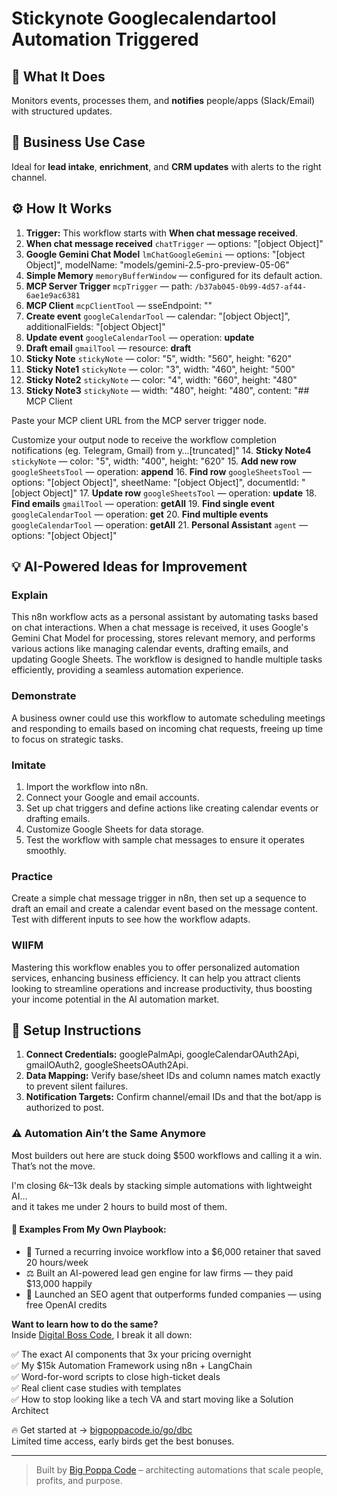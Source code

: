 # Stickynote Googlecalendartool Automation Triggered
## 🚀 What It Does
Monitors events, processes them, and **notifies** people/apps (Slack/Email) with structured updates.

## 💼 Business Use Case
Ideal for **lead intake**, **enrichment**, and **CRM updates** with alerts to the right channel.

## ⚙️ How It Works
1. **Trigger:** This workflow starts with **When chat message received**.
2. **When chat message received** `chatTrigger` — options: "[object Object]"
3. **Google Gemini Chat Model** `lmChatGoogleGemini` — options: "[object Object]", modelName: "models/gemini-2.5-pro-preview-05-06"
4. **Simple Memory** `memoryBufferWindow` — configured for its default action.
5. **MCP Server Trigger** `mcpTrigger` — path: `/b37ab045-0b99-4d57-af44-6ae1e9ac6381`
6. **MCP Client** `mcpClientTool` — sseEndpoint: "<set-your-url-here>"
7. **Create event** `googleCalendarTool` — calendar: "[object Object]", additionalFields: "[object Object]"
8. **Update event** `googleCalendarTool` — operation: **update**
9. **Draft email** `gmailTool` — resource: **draft**
10. **Sticky Note** `stickyNote` — color: "5", width: "560", height: "620"
11. **Sticky Note1** `stickyNote` — color: "3", width: "460", height: "500"
12. **Sticky Note2** `stickyNote` — color: "4", width: "660", height: "480"
13. **Sticky Note3** `stickyNote` — width: "480", height: "480", content: "## MCP Client

Paste your MCP client URL from the MCP server trigger node.

Customize your output node to receive the workflow completion notifications (eg. Telegram, Gmail) from y…[truncated]"
14. **Sticky Note4** `stickyNote` — color: "5", width: "400", height: "620"
15. **Add new row** `googleSheetsTool` — operation: **append**
16. **Find row** `googleSheetsTool` — options: "[object Object]", sheetName: "[object Object]", documentId: "[object Object]"
17. **Update row** `googleSheetsTool` — operation: **update**
18. **Find emails** `gmailTool` — operation: **getAll**
19. **Find single event** `googleCalendarTool` — operation: **get**
20. **Find multiple events** `googleCalendarTool` — operation: **getAll**
21. **Personal Assistant** `agent` — options: "[object Object]"

## 💡 AI-Powered Ideas for Improvement
### Explain
This n8n workflow acts as a personal assistant by automating tasks based on chat interactions. When a chat message is received, it uses Google's Gemini Chat Model for processing, stores relevant memory, and performs various actions like managing calendar events, drafting emails, and updating Google Sheets. The workflow is designed to handle multiple tasks efficiently, providing a seamless automation experience.

### Demonstrate
A business owner could use this workflow to automate scheduling meetings and responding to emails based on incoming chat requests, freeing up time to focus on strategic tasks.

### Imitate
1. Import the workflow into n8n.
2. Connect your Google and email accounts.
3. Set up chat triggers and define actions like creating calendar events or drafting emails.
4. Customize Google Sheets for data storage.
5. Test the workflow with sample chat messages to ensure it operates smoothly.

### Practice
Create a simple chat message trigger in n8n, then set up a sequence to draft an email and create a calendar event based on the message content. Test with different inputs to see how the workflow adapts.

### WIIFM
Mastering this workflow enables you to offer personalized automation services, enhancing business efficiency. It can help you attract clients looking to streamline operations and increase productivity, thus boosting your income potential in the AI automation market.

## 🔧 Setup Instructions
1. **Connect Credentials:** googlePalmApi, googleCalendarOAuth2Api, gmailOAuth2, googleSheetsOAuth2Api.
2. **Data Mapping:** Verify base/sheet IDs and column names match exactly to prevent silent failures.
3. **Notification Targets:** Confirm channel/email IDs and that the bot/app is authorized to post.

### ⚠️ Automation Ain’t the Same Anymore

Most builders out here are stuck doing $500 workflows and calling it a win.  
That’s not the move.  

I'm closing $6k–$13k deals by stacking simple automations with lightweight AI...  
and it takes me under 2 hours to build most of them.

#### 🧠 Examples From My Own Playbook:
- 🔁 Turned a recurring invoice workflow into a $6,000 retainer that saved 20 hours/week  
- ⚖️ Built an AI-powered lead gen engine for law firms — they paid $13,000 happily  
- 🚀 Launched an SEO agent that outperforms funded companies — using free OpenAI credits  

**Want to learn how to do the same?**  
Inside [Digital Boss Code](https://bigpoppacode.io/go/dbc), I break it all down:

✅ The exact AI components that 3x your pricing overnight  
✅ My $15k Automation Framework using n8n + LangChain  
✅ Word-for-word scripts to close high-ticket deals  
✅ Real client case studies with templates  
✅ How to stop looking like a tech VA and start moving like a Solution Architect  

🔥 Get started at → [bigpoppacode.io/go/dbc](https://bigpoppacode.io/go/dbc)  
Limited time access, early birds get the best bonuses.

---
> Built by [Big Poppa Code](https://bigpoppacode.io) – architecting automations that scale people, profits, and purpose.
